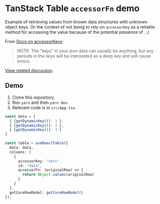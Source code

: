 # TanStack Table `accessorFn` demo

Example of retrieving values from known data structures with unknown object
keys. (In the context of not being to rely on `accessorKey` as a reliable method
for accessing the value because of the potential presence of `.`.)

From [Docs on accessorKeys](https://tanstack.com/table/latest/docs/guide/data#deep-keyed-data):

> NOTE: The "keys" in your json data can usually be anything, but any periods in
> the keys will be interpreted as a deep key and will cause errors.

[View related discussion](https://github.com/TanStack/table/discussions/5977)

## Demo

1. Clone this repository.
2. Run `yarn` and then `yarn dev`.
3. Relevant code is in `src/App.tsx`.

```ts
const data = [
  { [getDynamicKey()]: 1 },
  { [getDynamicKey()]: 2 },
  { [getDynamicKey()]: 3 }
]
```

```ts
const table = useReactTable({
  data: data,
  columns: [
    {
      accessorKey: "test",
      id: "data",
      accessorFn: (originalRow) => {
        return Object.values(originalRow)
      }
    }
  ],
  getCoreRowModel: getCoreRowModel()
});
```
